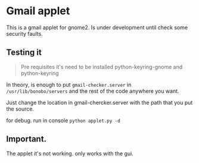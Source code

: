Gmail applet
============

This is a gmail applet for gnome2. Is under development until check some security faults.

Testing it
----------

>Pre requisites
it's need to be installed python-keyring-gnome and python-keyring

In theory, is enough to put `gmail-checker.server` in `/usr/lib/bonobo/servers` and the rest of the code anywhere you want.

Just change the location in gmail-chercker.server with the path that you put the source.

for debug. run in console `python applet.py -d`

Important.
----------
The applet it's not working. only works with the gui.
